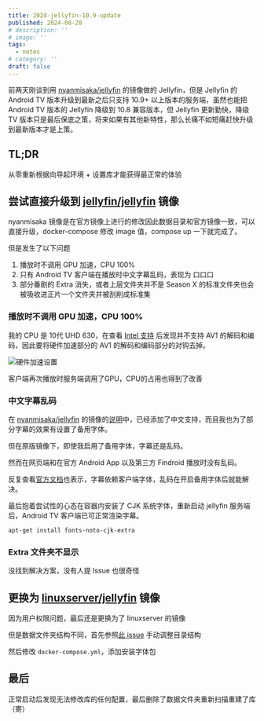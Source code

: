 ```yaml
---
title: 2024-jellyfin-10.9-update
published: 2024-08-28
# description: ''
# image: ''
tags: 
  - notes
# category: ''
draft: false 
---
```



前两天刚谈到用 [nyanmisaka/jellyfin](https://hub.docker.com/r/nyanmisaka/jellyfin/) 的镜像做的 Jellyfin，但是 Jellyfin 的 Android TV 版本升级到最新之后只支持 10.9+ 以上版本的服务端，虽然也能把 Android TV 版本的 Jellyfin 降级到 10.8 兼容版本，但 Jellyfin 更新勤快，降级 TV 版本只是最后保底之策，将来如果有其他新特性，那么长痛不如短痛赶快升级到最新版本才是上策。

<!-- more -->

## TL;DR

从零重新根据向导起环境 + 设置库才能获得最正常的体验

## 尝试直接升级到 [jellyfin/jellyfin](https://hub.docker.com/r/jellyfin/jellyfin) 镜像

nyanmisaka 镜像是在官方镜像上进行的修改因此数据目录和官方镜像一致，可以直接升级，docker-compose 修改 image 值，compose up 一下就完成了。

但是发生了以下问题

1. 播放时不调用 GPU 加速，CPU 100%
2. 只有 Android TV 客户端在播放时中文字幕乱码，表现为 口口口
3. 部分番剧的 Extra 消失，或者上层文件夹并不是 Season X 的标准文件夹也会被吸收进正片一个文件夹并被刮削成标准集

### 播放时不调用 GPU 加速，CPU 100%

我的 CPU 是 10代 UHD 630，在查看 [Intel 支持](https://www.intel.com/content/www/us/en/docs/onevpl/developer-reference-media-intel-hardware/1-1/overview.html#CODECS-ENCODE-SUPPORT-FOR-10TH-GENERATION-INTEL-CORE) 后发现并不支持 AV1 的解码和编码，因此要将硬件加速部分的 AV1 的解码和编码部分的对钩去掉。

![硬件加速设置](https://staticimg.xingoxu.com/i/0bf96fe2-3107-4b20-a446-e8131fe1998c.jpg)

客户端再次播放时服务端调用了GPU，CPU的占用也得到了改善

### 中文字幕乱码

在 [nyanmisaka/jellyfin](https://hub.docker.com/r/nyanmisaka/jellyfin/) 的镜像的[说明](https://www.chiphell.com/thread-2375777-1-1.html)中，已经添加了中文支持，而且我也为了部分字幕的效果有设置了备用字体。

但在原版镜像下，即使我启用了备用字体，字幕还是乱码。

然而在网页端和在官方 Android App 以及第三方 Findroid 播放时没有乱码。

反复查看[官方文档](https://jellyfin.org/docs/general/administration/troubleshooting/#text-not-rendering-properly)也表示，字幕依赖客户端字体，乱码在开启备用字体后就能解决。


最后抱着尝试性的心态在容器内安装了 CJK 系统字体，重新启动 jellyfin 服务端后，Android TV 客户端已可正常渲染字幕。

```bash
apt-get install fonts-noto-cjk-extra
```

### Extra 文件夹不显示

没找到解决方案，没有人提 Issue 也很奇怪

## 更换为 [linuxserver/jellyfin](https://hub.docker.com/r/linuxserver/jellyfin) 镜像

因为用户权限问题，最后还是更换为了 linuxserver 的镜像

但是数据文件夹结构不同，首先参照[此 issue](https://github.com/jellyfin/jellyfin/issues/3717) 手动调整目录结构

然后修改 `docker-compose.yml`，添加安装字体包


## 最后

正常启动后发现无法修改库的任何配置，最后删除了数据文件夹重新扫描重建了库（寄）


